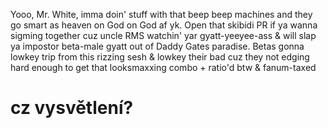 Yooo, Mr. White, imma doin' stuff with that beep beep machines and they go smart as heaven on God on God af yk. Open that skibidi PR if ya wanna sigming together cuz uncle RMS watchin' yar gyatt-yeeyee-ass & will slap ya impostor beta-male gyatt out of Daddy Gates paradise. Betas gonna lowkey trip from this rizzing sesh & lowkey their bad cuz they not edging hard enough to get that looksmaxxing combo + ratio'd btw & fanum-taxed

# cz vysvětlení?
